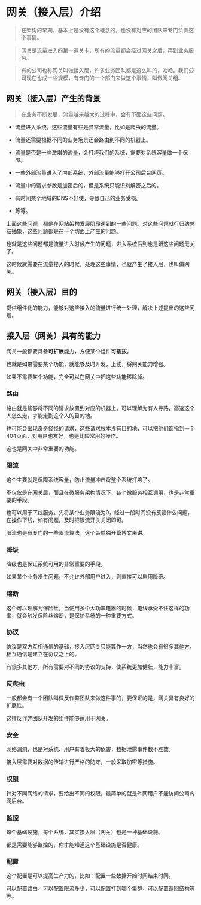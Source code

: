 # 网关（接入层）介绍

> 在架构的早期，基本上是没有这个概念的，也没有对应的团队来专门负责这个事情。

>

> 网关是流量进入的第一道关卡，所有的流量都会经过网关之后，再到业务服务。

>

> 有的公司也称网关叫做接入层，许多业务团队都是这么叫的，哈哈。我们公司现在也成一些规模，有专门的一个部门来做这个事情，叫做网关组。

## 网关（接入层）产生的背景

> 在业务不断发展，流量越来越大的过程中，会有下面这些问题。

- 流量进入系统，这些流量有些是异常流量，比如是爬虫的流量。

- 流量还需要根据不同的业务场景还会路由到不同的机器上。

- 流量是否是一些激增的流量，会打垮我们的系统，需要对系统容量做一个保障。

- 一些外部流量进入了内部系统，外部流量能够打开公司后台网页。

- 流量中的请求参数是加密后的，但是系统只能识别解密之后的。

- 有时间某个地域的DNS不好使，导致自己的业务受损。

- 等等。

上面这些问题，都是在网站架构发展阶段遇到的一些问题。对这些问题就行归纳总结抽象，这些问题都是在一个切面上产生的问题。

也就是这些问题都是流量进入时候产生的问题，进入系统后到也是跟这些问题无关了。

这时候就需要在流量接入的时候，处理这些事情，也就产生了接入层，也叫做网关。

## 网关（接入层）目的

提供组件化的能力，能够对这些接入的流量进行统一处理，解决上述提出的这些问题。

## 接入层（网关）具有的能力

网关一般都要具备**可扩展**能力，方便某个组件**可插拔**。

也就是如果需要某个功能，就能够及时开发，上线，将网关能力增强。

如果不需要某个功能，完全可以在网关中把这些功能移除掉。

### 路由

路由就是能够将不同的请求放置到对应的机器上。可以理解为有人寻路，高速这个人怎么走，才能走到这个人的目的地。

也可能会出现奇奇怪怪的请求，这些请求根本没有目的地，可以把他们都指到一个404页面，对用户也友好，也是比较常用的操作。

这也是网关中非常重要的功能。

### 限流

这个主要就是保障系统容量，防止流量冲击将整个系统打垮了。

不仅仅是在网关层，而且在微服务架构情况下，各个微服务相互调用，也是非常重要的手段。

也可以用于下线服务。先将某个业务限流为0，经过一段时间没有反馈什么问题，在操作下线，如有问题，及时把限流开关关闭即可。

限流也是有专门的一些限流算法，这个会单独开篇博文来讲。

### 降级

降级也是保证系统可用的非常重要的手段。

如果某个业务发生问题，不允许外部用户进入，则直接可以启用降级。

### 熔断

这个可以理解为保险丝，当使用多个大功率电器的时候，电线承受不住这样的功率，就会触发保险丝熔断，是保护系统的一种重要方式。

### 协议

协议是双方互相通信的基础，接入层网关只能算作一方，当然也会有很多其他方，相互通信是建立在协议之上的。

有很多其他方，所有需要对不同的协议的支持，使系统更加健壮，能力丰富。

### 反爬虫

一般都会有一个团队叫做反作弊团队来做这件事的，要保证的是，网关具有良好的扩展性。

这样反作弊团队开发的组件能够适用于网关。

### 安全

网络漏洞，也是对系统、用户有着极大的危害，数据泄露事件数不胜数。

接入层需要对数据的传输进行严格的防守，一般采取加密等措施。

### 权限

针对不同网络的请求，要给出不同的权限，最简单的就是外网用户不能访问公司内网后台。

### 监控

每个基础设施，每个系统，其实接入层（网关）也是一种基础设施。

都是需要能够监控的，你才能知道这个基础设施是否健康。

### 配置

这个配置是可以提高生产力的，比如：配置一些数据开始时间结束时间。

可以配置路由，可以配置限流多少，可以配置打到哪个集群，可以配置返回结构等等。

